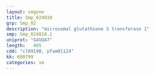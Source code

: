 ```yaml
---
layout: smgene
title: Smp_024010
grp: Smp_02
description: "microsomal glutathione S transferase 1"
smp: Smp_024010.1
uniprot: "G4VQ47"
length:   405
cdd: "cl09190, pfam01124"
kk: K00799
categories: sm
---
```

